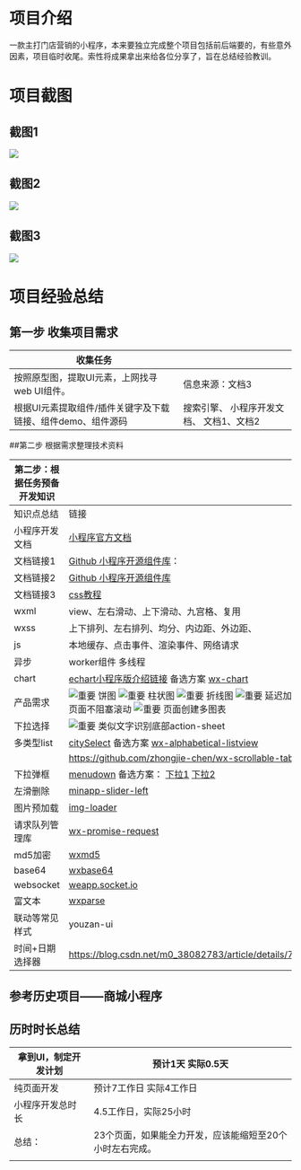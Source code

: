 # 项目介绍

一款主打门店营销的小程序，本来要独立完成整个项目包括前后端要的，有些意外因素，项目临时收尾。索性将成果拿出来给各位分享了，旨在总结经验教训。

# 项目截图

## 截图1

![](https://raw.githubusercontent.com/ShaunSheep/minprogram-marketingapp/master/%E6%BC%94%E7%A4%BA%E5%9B%BE%E7%89%87/%E6%88%AA%E5%9B%BE1.jpg)

## 截图2

![](https://raw.githubusercontent.com/ShaunSheep/minprogram-marketingapp/master/%E6%BC%94%E7%A4%BA%E5%9B%BE%E7%89%87/%E6%88%AA%E5%9B%BE2.jpg)

## 截图3

![](https://raw.githubusercontent.com/ShaunSheep/minprogram-marketingapp/master/%E6%BC%94%E7%A4%BA%E5%9B%BE%E7%89%87/%E6%88%AA%E5%9B%BE3.jpg)



# 项目经验总结

##  第一步  收集项目需求

| 收集任务                                                    |                                            |
| ----------------------------------------------------------- | ------------------------------------------ |
| 按照原型图，提取UI元素，上网找寻web UI组件。                | 信息来源：文档3                            |
| 根据UI元素提取组件/插件关键字及下载链接、组件demo、组件源码 | 搜索引擎、  小程序开发文档、  文档1、文档2 |

 ##第二步 根据需求整理技术资料

| 第二步：根据任务预备开发知识 |                                                              |
| ---------------------------- | ------------------------------------------------------------ |
| 知识点总结                   | 链接                                                         |
| 小程序开发文档               | [小程序官方文档](https://developers.weixin.qq.com/miniprogram/dev/) |
| 文档链接1                    | [Github  小程序开源组件库](https://github.com/justjavac/awesome-wechat-weapp)： |
| 文档链接2                    | [Github 小程序开源组件库](https://github.com/opendigg/awesome-github-wechat-weapp) |
| 文档链接3                    | [css教程](http://www.w3school.com.cn/css/css_syntax_class_selector.asp) |
| wxml                         | view、左右滑动、上下滑动、九宫格、复用                       |
| wxss                         | 上下排列、左右排列、均分、内边距、外边距、                   |
| js                           | 本地缓存、点击事件、渲染事件、网络请求                       |
| 异步                         | worker组件  多线程                                           |
| chart                        | [echart小程序版介绍链接](http://echarts.baidu.com/tutorial.html#%E5%9C%A8%E5%BE%AE%E4%BF%A1%E5%B0%8F%E7%A8%8B%E5%BA%8F%E4%B8%AD%E4%BD%BF%E7%94%A8%20ECharts)     备选方案  [wx-chart](https://github.com/xiaolin3303/wx-charts) |
| 产品需求                     | ![重要](file:///C:/Users/lenovo/AppData/Local/Temp/msohtmlclip1/01/clip_image001.png) 饼图   ![重要](file:///C:/Users/lenovo/AppData/Local/Temp/msohtmlclip1/01/clip_image001.png) 柱状图   ![重要](file:///C:/Users/lenovo/AppData/Local/Temp/msohtmlclip1/01/clip_image001.png) 折线图   ![重要](file:///C:/Users/lenovo/AppData/Local/Temp/msohtmlclip1/01/clip_image001.png) 延迟加载   ![重要](file:///C:/Users/lenovo/AppData/Local/Temp/msohtmlclip1/01/clip_image001.png) 页面不阻塞滚动   ![重要](file:///C:/Users/lenovo/AppData/Local/Temp/msohtmlclip1/01/clip_image001.png) 页面创建多图表 |
| 下拉选择                     | ![重要](file:///C:/Users/lenovo/AppData/Local/Temp/msohtmlclip1/01/clip_image001.png) 类似文字识别底部action-sheet |
| 多类型list                   | [citySelect](https://github.com/chenjinxinlove/citySelect)             备选方案     [wx-alphabetical-listview](https://github.com/zhongjie-chen/wx-alphabetical-listview) |
|                              | <https://github.com/zhongjie-chen/wx-scrollable-tab-view>    |
| 下拉弹框                     | [menudown](https://github.com/didiaohu/xiaoxiaoxiao/tree/master/drop-down-menu/menudown)  备选方案：  [下拉1](https://blog.csdn.net/qq_31604363/article/details/78305235)     [下拉2](https://blog.csdn.net/github_39371177/article/details/80251211) |
| 左滑删除                     | [minapp-slider-left](https://github.com/bigmeow/minapp-slider-left) |
| 图片预加载                   | [img-loader](https://github.com/o2team/wxapp-img-loader)     |
| 请求队列管理库               | [wx-promise-request](https://github.com/zhengjunxin/wx-promise-request) |
| md5加密                      | [wxmd5](https://github.com/youngjuning/wxMD5)                |
| base64                       | [wxbase64](https://github.com/youngjuning/wxBase64)          |
| websocket                    | [weapp.socket.io](https://github.com/weapp-socketio/weapp.socket.io) |
| 富文本                       | [wxparse](https://github.com/icindy/wxParse)                 |
| 联动等常见样式               | youzan-ui                                                    |
| 时间+日期选择器              | <https://blog.csdn.net/m0_38082783/article/details/78921283> |

## 参考历史项目——商城小程序

 

## 历时时长总结

| 拿到UI，制定开发计划 | 预计1天  实际0.5天                                       |
| -------------------- | -------------------------------------------------------- |
| 纯页面开发           | 预计7工作日  实际4工作日                                 |
| 小程序开发总时长     | 4.5工作日，实际25小时                                    |
| 总结：               | 23个页面，如果能全力开发，应该能缩短至20个小时左右完成。 |
|                      |                                                          |

